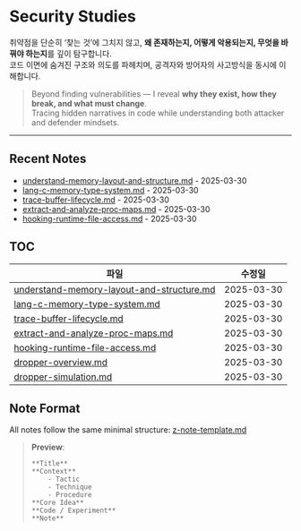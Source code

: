 # Security Studies

취약점을 단순히 ‘찾는 것’에 그치지 않고, **왜 존재하는지, 어떻게 악용되는지, 무엇을 바꿔야 하는지**를 깊이 탐구합니다.  
코드 이면에 숨겨진 구조와 의도를 파헤치며, 공격자와 방어자의 사고방식을 동시에 이해합니다.

> Beyond finding vulnerabilities — I reveal **why they exist, how they break, and what must change**.  
> Tracing hidden narratives in code while understanding both attacker and defender mindsets.

---
## Recent Notes

<!-- RECENT_CHANGES -->
- [understand-memory-layout-and-structure.md](understand-memory-layout-and-structure.md) - 2025-03-30
- [lang-c-memory-type-system.md](lang-c-memory-type-system.md) - 2025-03-30
- [trace-buffer-lifecycle.md](trace-buffer-lifecycle.md) - 2025-03-30
- [extract-and-analyze-proc-maps.md](extract-and-analyze-proc-maps.md) - 2025-03-30
- [hooking-runtime-file-access.md](hooking-runtime-file-access.md) - 2025-03-30

<!-- RECENT_CHANGES_END -->

## TOC
<!-- RESEARCH_AREAS -->
| 파일 | 수정일 |
|------|--------|
| [understand-memory-layout-and-structure.md](understand-memory-layout-and-structure.md) | 2025-03-30 |
| [lang-c-memory-type-system.md](lang-c-memory-type-system.md) | 2025-03-30 |
| [trace-buffer-lifecycle.md](trace-buffer-lifecycle.md) | 2025-03-30 |
| [extract-and-analyze-proc-maps.md](extract-and-analyze-proc-maps.md) | 2025-03-30 |
| [hooking-runtime-file-access.md](hooking-runtime-file-access.md) | 2025-03-30 |
| [dropper-overview.md](dropper-overview.md) | 2025-03-30 |
| [dropper-simulation.md](dropper-simulation.md) | 2025-03-30 |

<!-- RESEARCH_AREAS_END -->

## Note Format

All notes follow the same minimal structure: [z-note-template.md](./z-note-template.md)  
> **Preview**:
> ```
> **Title**
> **Context**
> 	  - Tactic
> 	  - Technique
> 	  - Procedure
> **Core Idea**
> **Code / Experiment**
> **Note**
> ```

